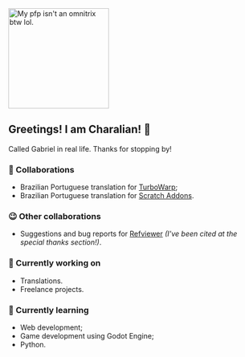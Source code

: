 <img src="https://u.cubeupload.com/LeoLegal/checkersDiv.png" width="200" alt="My pfp isn't an omnitrix btw lol.">

## Greetings! I am Charalian! 👋
Called Gabriel in real life. Thanks for stopping by!

### 🔨 Collaborations

- Brazilian Portuguese translation for [TurboWarp](https://github.com/TurboWarp/);
- Brazilian Portuguese translation for [Scratch Addons](https://github.com/ScratchAddons/ScratchAddons).

### 😉 Other collaborations
- Suggestions and bug reports for [Refviewer](https://github.com/limbank/refviewer) *(I've been cited at the special thanks section!)*.

### 🔭 Currently working on

- Translations.
- Freelance projects.

### 🌱 Currently learning

- Web development;
- Game development using Godot Engine;
- Python.

<!--
**charalian/charalian** is a ✨ _special_ ✨ repository because its `README.md` (this file) appears on your GitHub profile.

Here are some ideas to get you started:

- 🔭 I’m currently working on ...
- 🌱 I’m currently learning ...
- 👯 I’m looking to collaborate on ...
- 🤔 I’m looking for help with ...
- 💬 Ask me about ...
- 📫 How to reach me: ...
- 😄 Pronouns: ...
- ⚡ Fun fact: ...
-->
